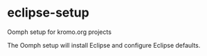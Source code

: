 # eclipse-setup

Oomph setup for kromo.org projects

The Oomph setup will install Eclipse and configure Eclipse defaults.
